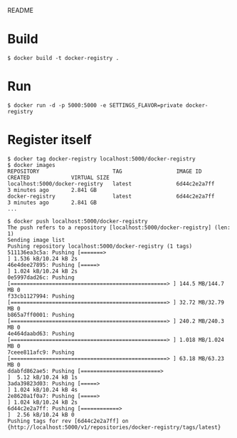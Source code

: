 README

# Build

    $ docker build -t docker-registry .


# Run

    $ docker run -d -p 5000:5000 -e SETTINGS_FLAVOR=private docker-registry


# Register itself

    $ docker tag docker-registry localhost:5000/docker-registry
    $ docker images
    REPOSITORY                       TAG                 IMAGE ID            CREATED             VIRTUAL SIZE
    localhost:5000/docker-registry   latest              6d44c2e2a7ff        3 minutes ago       2.841 GB
    docker-registry                  latest              6d44c2e2a7ff        3 minutes ago       2.841 GB
    ...

    $ docker push localhost:5000/docker-registry
    The push refers to a repository [localhost:5000/docker-registry] (len: 1)
    Sending image list
    Pushing repository localhost:5000/docker-registry (1 tags)
    511136ea3c5a: Pushing [=======>                                           ] 1.536 kB/10.24 kB 2s
    46e4dee27895: Pushing [=====>                                             ] 1.024 kB/10.24 kB 2s
    0e5997dad26c: Pushing [=================================================> ] 144.5 MB/144.7 MB 0
    f33cb1127994: Pushing [=================================================> ] 32.72 MB/32.79 MB 0
    b865a7ff0001: Pushing [=================================================> ] 240.2 MB/240.3 MB 0
    4e464daabd63: Pushing [=================================================> ] 1.018 MB/1.024 MB 0
    7ceee811afc9: Pushing [=================================================> ] 63.18 MB/63.23 MB 0
    ddabfd862ae5: Pushing [=========================>                         ]  5.12 kB/10.24 kB 1s
    3ada39823d03: Pushing [=====>                                             ] 1.024 kB/10.24 kB 4s
    2e8620a1f0a7: Pushing [=====>                                             ] 1.024 kB/10.24 kB 2s
    6d44c2e2a7ff: Pushing [============>                                      ]  2.56 kB/10.24 kB 0
    Pushing tags for rev [6d44c2e2a7ff] on {http://localhost:5000/v1/repositories/docker-registry/tags/latest}


